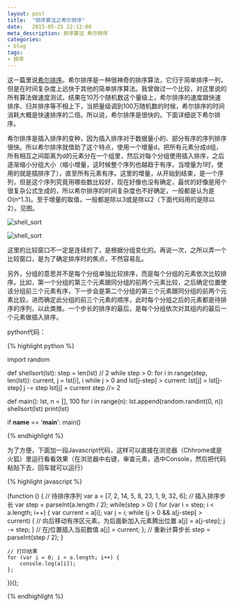 ```yaml
---
layout: post
title:  "排序算法之希尔排序"
date:   2015-05-25 22:12:00
meta_description: 排序算法 希尔排序
categories:
- blog
tags:
- 排序
---
```


这一篇里说[希尔排序][shell]。希尔排序是一种很神奇的排序算法，它归于简单排序一列，但是在时间复杂度上远快于其他的简单排序算法。我曾做过一个比较，对这里说的所有算法做速度测试，结果在10万个随机数这个量级上，希尔排序的速度跟快速排序、归并排序等不相上下，当把量级调到100万随机数的时候，希尔排序的时间消耗大概是快速排序的二倍。所以说，希尔排序是很快的。下面详细说下希尔排序。

希尔排序是插入排序的变种，因为插入排序对于数据量小的、部分有序的序列排序很快。所以希尔排序就借助了这个特点，使用一个增量d，把所有元素分成d组，所有相互之间距离为d的元素分在一个组里，然后对每个分组使用插入排序，之后逐渐缩小分组大小（缩小增量，这时候整个序列也越趋于有序，当增量为1时，使用的就是插排序了），直至所有元素有序。这里的增量，从开始到结束，是一个序列，但是这个序列究竟用哪些数比较好，现在好像也没有确定，最优的好像是用个很复杂公式生成的，所以希尔排序的时间复杂度也不好确定，一般都是认为是O(n^1.3)。至于增量的取值，一般都是除以3或是除以2（下面代码用的是除以2）。见图。

![shell_sort](http://7xj0rk.com1.z0.glb.clouddn.com/shellsort1.png)

![shell_sort](http://7xj0rk.com1.z0.glb.clouddn.com/shellsort2.png)

这里的比较窗口不一定是连续的了，是根据分组变化的。再说一次，之所以弄一个比较窗口，是为了确定排序时的焦点，不然容易乱。

另外，分组的意思并不是每个分组单独比较排序，而是每个分组的元素依次比较排序。比如，第一个分组的第三个元素跟同分组的前两个元素比较，之后确定位置使该分组前三个元素有序，下一步会是第二个分组的第三个元素跟同分组的前两个元素比较，进而确定此分组的前三个元素的顺序，此时每个分组之后的元素都是待排序的序列，以此类推。一个步长的排序的最后，是每个分组依次对其组内的最后一个元素做插入排序。

python代码：

{% highlight python %}

import random

def shellsort(lst):
    step = len(lst) // 2
    while step > 0:
        for i in range(step, len(lst)):
            current, j = lst[i], i
            while j > 0 and lst[j-step] > current:
                lst[j] = lst[j-step]
                j -= step
            lst[j] = current
        step //= 2

def main():
    lst, n = [], 100
    for i in range(n):
        lst.append(random.randint(0, n))
    shellsort(lst)
    print(lst)

if __name__ == '__main__':
    main()

{% endhighlight %}

为了方便，下面加一段Javascript代码，这样可以直接在浏览器（Chhrome或是火狐）里运行看看效果（在浏览器中右键，审查元素，选中Console，然后把代码粘贴下去，回车就可以运行）

{% highlight javascript %}

(function () {
    // 待排序序列
    var a = [7, 2, 14, 5, 8, 23, 1, 9, 32, 6];
    // 插入排序步长
    var step = parseInt(a.length / 2);
    while(step > 0) {
        for (var i = step; i < a.length; i++) {
            var current = a[i];
            var j = i;
            while (j > 0 && a[j-step] > current) {
                // 向后移动有序区元素，为后面新加入元素腾出位置
                a[j] = a[j-step];
                j -= step;
            }
            // 在j位置插入当前数值
            a[j] = current;
        };
        // 重新计算步长
        step = parseInt(step / 2);
    }

    // 打印结果
    for (var i = 0; i < a.length; i++) {
        console.log(a[i]);
    };
})();

{% endhighlight %}


[shell]: http://baike.baidu.com/view/178698.htm
